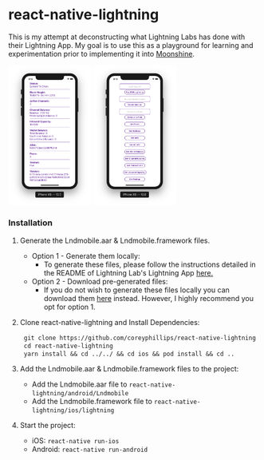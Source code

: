 # react-native-lightning
This is my attempt at deconstructing what Lightning Labs has done with their Lightning App. My goal is to use this as a playground for learning and experimentation prior to implementing it into [Moonshine](https://github.com/coreyphillips/moonshine).

<p style="align-items: center">
  <img src="./src/assets/screenshots/screenshot1.png" width="33%" alt="Screenshot 1" />
  <img src="./src/assets/screenshots/screenshot2.png" width="33%" alt="Screenshot 2" />
</p>

### Installation
1. Generate the Lndmobile.aar & Lndmobile.framework files.
    - Option 1 - Generate them locally:
        - To generate these files, please follow the instructions detailed in the README of Lightning Lab's Lightning App [here.](https://github.com/lightninglabs/lightning-app/tree/master/mobile)
    - Option 2 - Download pre-generated files:
        - If you do not wish to generate these files locally you can download them [here](https://github.com/coreyphillips/moonshine/releases/tag/v0.2.0-2) instead. However, I highly recommend you opt for option 1.
2. Clone react-native-lightning and Install Dependencies:
   ```
    git clone https://github.com/coreyphillips/react-native-lightning
    cd react-native-lightning
    yarn install && cd ../../ && cd ios && pod install && cd ..
    ```
3. Add the Lndmobile.aar & Lndmobile.framework files to the project:
    - Add the Lndmobile.aar file to `react-native-lightning/android/Lndmobile`
    - Add the Lndmobile.framework file to `react-native-lightning/ios/lightning`

4. Start the project:
    - iOS: `react-native run-ios`
    - Android: `react-native run-android`

